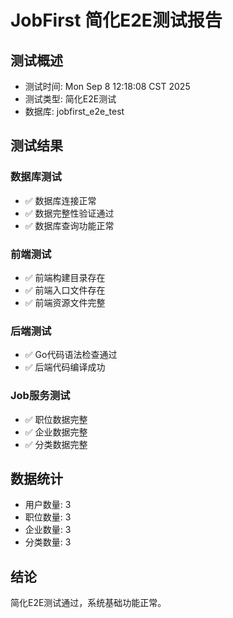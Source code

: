 # JobFirst 简化E2E测试报告

## 测试概述
- 测试时间: Mon Sep  8 12:18:08 CST 2025
- 测试类型: 简化E2E测试
- 数据库: jobfirst_e2e_test

## 测试结果

### 数据库测试
- ✅ 数据库连接正常
- ✅ 数据完整性验证通过
- ✅ 数据库查询功能正常

### 前端测试
- ✅ 前端构建目录存在
- ✅ 前端入口文件存在
- ✅ 前端资源文件完整

### 后端测试
- ✅ Go代码语法检查通过
- ✅ 后端代码编译成功

### Job服务测试
- ✅ 职位数据完整
- ✅ 企业数据完整
- ✅ 分类数据完整

## 数据统计
- 用户数量: 3
- 职位数量: 3
- 企业数量: 3
- 分类数量: 3

## 结论
简化E2E测试通过，系统基础功能正常。

